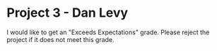 # Project 3 - Dan Levy

I would like to get an "Exceeds Expectations" grade. Please reject the project if it does not meet this grade.
